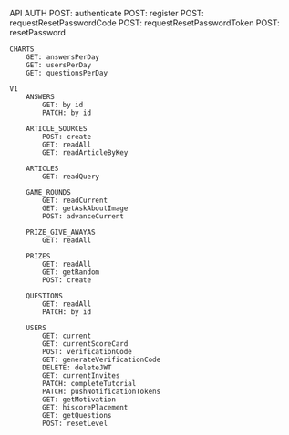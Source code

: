 API
AUTH
POST: authenticate
POST: register
POST: requestResetPasswordCode
POST: requestResetPasswordToken
POST: resetPassword

    CHARTS
        GET: answersPerDay
        GET: usersPerDay
        GET: questionsPerDay

    V1
        ANSWERS
            GET: by id
            PATCH: by id

        ARTICLE_SOURCES
            POST: create
            GET: readAll
            GET: readArticleByKey

        ARTICLES
            GET: readQuery

        GAME_ROUNDS
            GET: readCurrent
            GET: getAskAboutImage
            POST: advanceCurrent

        PRIZE_GIVE_AWAYAS
            GET: readAll

        PRIZES
            GET: readAll
            GET: getRandom
            POST: create

        QUESTIONS
            GET: readAll
            PATCH: by id

        USERS
            GET: current
            GET: currentScoreCard
            POST: verificationCode
            GET: generateVerificationCode
            DELETE: deleteJWT
            GET: currentInvites
            PATCH: completeTutorial
            PATCH: pushNotificationTokens
            GET: getMotivation
            GET: hiscorePlacement
            GET: getQuestions
            POST: resetLevel
